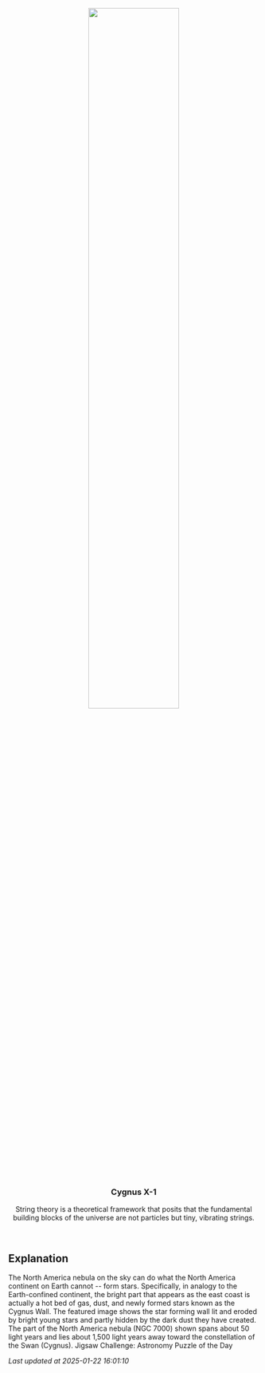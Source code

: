 <p align='center'>
    <img src='https://apod.nasa.gov/apod/image/2501/NGC7000_Valianos_960.jpg' width='60%' />
    <h3 align="center">Cygnus X-1</h3>
    <p align="center">String theory is a theoretical framework that posits that the fundamental building blocks of the universe are not particles but tiny, vibrating strings.</p>
</p>
<br/>

Explanation
--
The North America nebula on the sky can do what the North America continent on Earth cannot -- form stars.  Specifically, in analogy to the Earth-confined continent, the bright part that appears as the east coast  is actually a hot bed of gas, dust, and newly formed stars known as the Cygnus Wall.  The featured image shows the star forming wall lit and eroded by bright young stars and partly hidden by the dark dust they have created.  The part of the North America nebula (NGC 7000) shown spans about 50 light years and lies about 1,500 light years away toward the constellation of the Swan (Cygnus).   Jigsaw Challenge: Astronomy Puzzle of the Day


*Last updated at 2025-01-22 16:01:10*
